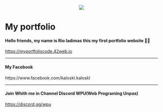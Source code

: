 <div style="text-align:center"><img src="https://drive.google.com/uc?id=1LtrrH3v5110AC-DBal50iA96yfHaAzcr" /></div>





<h1> My portfolio</h1>
<h4>Hello friends, my name is Rio ladimas
this my first portfolio website 👋🥳</h4>

https://myportfoliocode.42web.io
<hr>
<h4>My Facebook</h4>
https://www.facebook.com/kaloskl.kaloskl
<hr>
<h4>Join Whith me in Channel Discord WPU(Web Programing Unpas)</h4>

https://discord.gg/wpu


